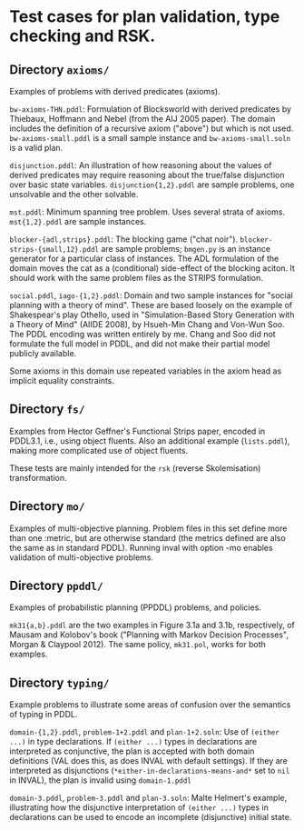
# Test cases for plan validation, type checking and RSK.


## Directory `axioms/`

Examples of problems with derived predicates (axioms).

`bw-axioms-THN.pddl`: Formulation of Blocksworld with derived predicates
by Thiebaux, Hoffmann and Nebel (from the AIJ 2005 paper). The domain
includes the definition of a recursive axiom ("above") but which is
not used. `bw-axioms-small.pddl` is a small sample instance and
`bw-axioms-small.soln` is a valid plan.

`disjunction.pddl`: An illustration of how reasoning about the values
of derived predicates may require reasoning about the true/false
disjunction over basic state variables. `disjunction{1,2}.pddl` are
sample problems, one unsolvable and the other solvable.

`mst.pddl`: Minimum spanning tree problem. Uses several strata of
axioms. `mst{1,2}.pddl` are sample instances.

`blocker-{adl,strips}.pddl`: The blocking game ("chat noir").
`blocker-strips-{small,12}.pddl` are sample problems; `bmgen.py` is
an instance generator for a particular class of instances. The ADL
formulation of the domain moves the cat as a (conditional) side-effect
of the blocking aciton. It should work with the same problem files as
the STRIPS formulation.

`social.pddl`, `iago-{1,2}.pddl`: Domain and two sample instances for
"social planning with a theory of mind". These are based loosely on
the example of Shakespear's play Othello, used in "Simulation-Based
Story Generation with a Theory of Mind" (AIIDE 2008), by Hsueh-Min
Chang and Von-Wun Soo. The PDDL encoding was written entirely by
me.  Chang and Soo did not formulate the full model in PDDL, and did
not make their partial model publicly available.

Some axioms in this domain use repeated variables in the axiom head
as implicit equality constraints.

## Directory `fs/`

Examples from Hector Geffner's Functional Strips paper, encoded in
PDDL3.1, i.e., using object fluents. Also an additional example
(`lists.pddl`), making more complicated use of object fluents.

These tests are mainly intended for the `rsk` (reverse Skolemisation)
transformation.

## Directory `mo/`

Examples of multi-objective planning. Problem files in this set define
more than one :metric, but are otherwise standard (the metrics defined
are also the same as in standard PDDL). Running inval with option -mo
enables validation of multi-objective problems.

## Directory `ppddl/`

Examples of probabilistic planning (PPDDL) problems, and policies.

`mk31{a,b}.pddl` are the two examples in Figure 3.1a and 3.1b,
respectively, of Mausam and Kolobov's book ("Planning with Markov
Decision Processes", Morgan & Claypool 2012). The same policy,
`mk31.pol`, works for both examples.

## Directory `typing/`

Example problems to illustrate some areas of confusion over the
semantics of typing in PDDL.

`domain-{1,2}.pddl`, `problem-1+2.pddl` and `plan-1+2.soln`: Use of
`(either ...)` in type declarations. If `(either ...)` types in
declarations are interpreted as conjunctive, the plan is accepted with
both domain definitions (VAL does this, as does INVAL with default
settings). If they are interpreted as disjunctions
(`*either-in-declarations-means-and*` set to `nil` in INVAL), the plan
is invalid using `domain-1.pddl`

`domain-3.pddl`, `problem-3.pddl` and `plan-3.soln`: Malte Helmert's
example, illustrating how the disjunctive interpretation of `(either ...)`
types in declarations can be used to encode an incomplete (disjunctive)
initial state.
